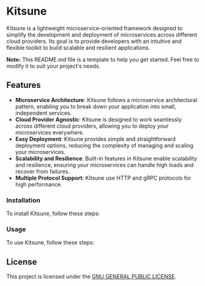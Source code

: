 # Kitsune

Kitsune is a lightweight microservice-oriented framework designed to simplify the development and deployment of microservices across different cloud providers. Its goal is to provide developers with an intuitive and flexible toolkit to build scalable and resilient applications.

**Note:** This README.md file is a template to help you get started. Feel free to modify it to suit your project's needs.

## Features

- **Microservice Architecture**: Kitsune follows a microservice architectural pattern, enabling you to break down your application into small, independent services.
- **Cloud Provider Agnostic**: Kitsune is designed to work seamlessly across different cloud providers, allowing you to deploy your microservices everywhere.
- **Easy Deployment**: Kitsune provides simple and straightforward deployment options, reducing the complexity of managing and scaling your microservices.
- **Scalability and Resilience**: Built-in features in Kitsune enable scalability and resilience, ensuring your microservices can handle high loads and recover from failures.
- **Multiple Protocol Support**: Kitsune use HTTP and gRPC protocols for high performance.

### Installation

To install Kitsune, follow these steps:
<!--
//TODO
-->

### Usage

To use Kitsune, follow these steps:
<!--
1. Define your microservices: Create individual services within the `services` directory. Each service should be self-contained with its own logic and dependencies.
2. Configure service discovery: Kitsune includes a service discovery mechanism to enable communication between microservices. Ensure you have a service discovery mechanism set up, such as Consul or etcd.
3. Define service endpoints: Specify the endpoints for each microservice within the `services` directory, allowing other services to access their functionalities.
4. Build Docker images: Use the provided Dockerfile to build Docker images for each microservice: `docker build -t service-name .`
5. Deploy microservices: Deploy the built Docker images to your preferred cloud provider, leveraging their container orchestration platforms (e.g., Kubernetes, AWS ECS, Google Cloud Run).
-->

## License

This project is licensed under the [GNU GENERAL PUBLIC LICENSE](LICENSE).
